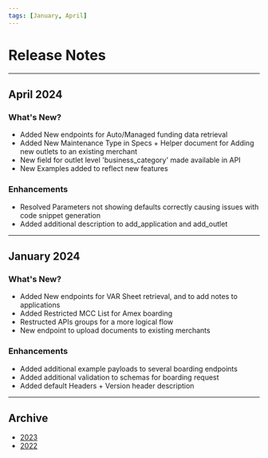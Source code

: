 ```yaml
---
tags: [January, April]
---
```


# Release Notes

---

## April 2024

### What's New?

- Added New endpoints for Auto/Managed funding data retrieval
- Added New Maintenance Type in Specs + Helper document for Adding new outlets to an existing merchant
- New field for outlet level 'business_category' made available in API
- New Examples added to reflect new features

### Enhancements

- Resolved Parameters not showing defaults correctly causing issues with code snippet generation
- Added additional description to add_application and add_outlet

---

## January 2024

### What's New?

- Added New endpoints for VAR Sheet retrieval, and to add notes to applications
- Added Restricted MCC List for Amex boarding
- Restructed APIs groups for a more logical flow
- New endpoint to upload documents to existing merchants

### Enhancements

- Added additional example payloads to several boarding endpoints
- Added additional validation to schemas for boarding request
- Added default Headers + Version header description

---
## Archive

- [2023](?path=docs/release-notes/2023.md)
- [2022](?path=docs/release-notes/2022.md)

